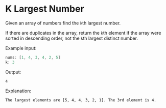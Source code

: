 # K Largest Number

Given an array of numbers find the `k`th largest number.

If there are duplicates in the array, return the `k`th element if the array were sorted in descending order, not the `k`th largest distinct number.

Example input: 

```js
nums: [1, 4, 3, 4, 2, 5]
k: 3
```

Output: 

```
4
```

Explanation: 
```
The largest elements are [5, 4, 4, 3, 2, 1]. The 3rd element is 4.
```